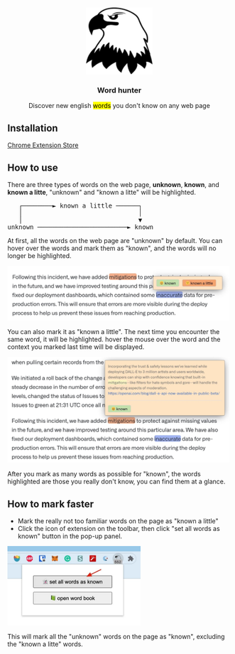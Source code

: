 <p align="center">
   <br/>
   <img width="150px" src="./src/public/icon.png" />
   <h3 align="center">Word hunter</h3>
   <p align="center">Discover new english <mark>words</mark> you don't know on any web page</p>
</p>

## Installation

[Chrome Extension Store](https://chrome.google.com/webstore/detail/word-hunter/nigkedajkofkhoedhgiipmigiebldaem)

## How to use

There are three types of words on the web page, **unknown**, **known**, and **known a litte**,
"unknown" and "known a litte" will be highlighted.

<pre>
   ┌────────► known a little ──────┐
   │                               │
   │                               ▼
unknown ────────────────────────► known
</pre>

At first, all the words on the web page are "unknown" by default. You can hover over the words and mark them as "known", and the words will no longer be highlighted.

<img  width="500px" src="./screensnap/screensnap_1.jpg" />

You can also mark it as "known a little". The next time you encounter the same word, it will be highlighted. hover the mouse over the word and the context you marked last time will be displayed.

<img width="500px" src="./screensnap/screensnap_2.jpg" />

After you mark as many words as possible for "known", the words highlighted are those you really don't know, you can find them at a glance.

## How to mark faster

- Mark the really not too familiar words on the page as "known a little"
- Click the icon of extension on the toolbar, then click "set all words as known" button in the pop-up panel.

<img width="300px" src="./screensnap/screensnap_3.jpg" />

This will mark all the "unknown" words on the page as "known", excluding the "known a litte" words.
